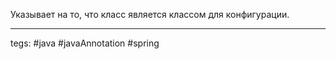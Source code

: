 Указывает на то, что класс является классом для конфигурации.

---
tegs: #java #javaAnnotation #spring 